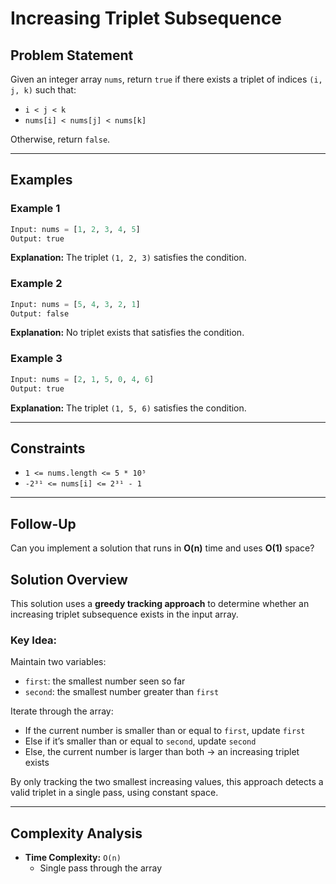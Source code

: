 # Increasing Triplet Subsequence

## Problem Statement

Given an integer array `nums`, return `true` if there exists a triplet of indices `(i, j, k)` such that:

- `i < j < k`
- `nums[i] < nums[j] < nums[k]`

Otherwise, return `false`.

---

## Examples

### Example 1
```python
Input: nums = [1, 2, 3, 4, 5]
Output: true
```
**Explanation:** The triplet `(1, 2, 3)` satisfies the condition.

### Example 2
```python
Input: nums = [5, 4, 3, 2, 1]
Output: false
```
**Explanation:** No triplet exists that satisfies the condition.

### Example 3
```python
Input: nums = [2, 1, 5, 0, 4, 6]
Output: true
```
**Explanation:** The triplet `(1, 5, 6)` satisfies the condition.


---

## Constraints

- `1 <= nums.length <= 5 * 10⁵`
- `-2³¹ <= nums[i] <= 2³¹ - 1`

---

## Follow-Up

Can you implement a solution that runs in **O(n)** time and uses **O(1)** space?

## Solution Overview

This solution uses a **greedy tracking approach** to determine whether an increasing triplet subsequence exists in the input array.

### Key Idea:
Maintain two variables:
- `first`: the smallest number seen so far
- `second`: the smallest number greater than `first`

Iterate through the array:
- If the current number is smaller than or equal to `first`, update `first`
- Else if it’s smaller than or equal to `second`, update `second`
- Else, the current number is larger than both → an increasing triplet exists

By only tracking the two smallest increasing values, this approach detects a valid triplet in a single pass, using constant space.

---

## Complexity Analysis

- **Time Complexity:** `O(n)`  
  - Single pass through the array

